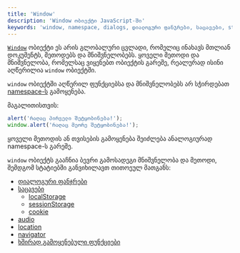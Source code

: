 ```yaml
---
title: 'Window'
description: 'Window ობიექტი JavaScript-ში'
keywords: 'window, namespace, dialogs, დიალოგური ფანჯრები, საცავები, storages, localStorage, sessionStorage, cookie, location, audio, navigator, commonly used functions in window, ხშირად გამოყენებული ფუნქციები window ობიექტი'
---
```


[`Window`](https://developer.mozilla.org/en-US/docs/Web/API/Window) ობიექტი ეს არის გლობალური ცვლადი, რომელიც ინახავს მთლიან დოკუმენტს, მეთოდებს და მნიშვნელობებს. ყოველი მეთოდი და მნიშვნელობა, რომელსაც ვიყენებთ ობიექტის გარეშე, რეალურად ისინი აღწერილია `window` ობიექტში.

`window` ობიექტში აღწერილ ფუნქციებსა და მნიშვნელობებს არ სჭირდებათ [namespace-ს](./doc/guides/javascript/object-basics#Dot_notation) გამოყენება.

მაგალითისთვის:

```js
alert('რაღაც პირველი შეტყობინება!');
window.alert('რაღაც მეორე შეტყობინება!');
```

ყოველი მეთოდის ან თვისების გამოყენება შეიძლება ანალოგიურად namespace-ს გარეშე.

`window` ობიექტს გააჩნია ბევრი გამოსადეგი მნიშვნელობა და მეთოდი, შემდგომ სტატიებში განვიხილავთ თითოეულ მათგანს:

- [დიალოგური ფანჯრები](./doc/guides/javascript/window/dialogs)
- [საცავები](./doc/guides/javascript/window/storages)
  - [localStorage](./doc/guides/javascript/window/storages/local)
  - [sessionStorage](./doc/guides/javascript/window/storages/session)
  - [cookie](./doc/guides/javascript/window/storages/cookie)
- [audio](./doc/guides/javascript/window/audio)
- [location](./doc/guides/javascript/window/location)
- [navigator](./doc/guides/javascript/window/navigator)
- [ხშირად გამოყენებული ფუნქციები](./doc/guides/javascript/window/commonly-used-functions)
